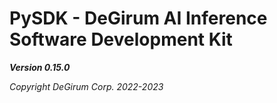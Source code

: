 # PySDK - DeGirum AI Inference Software Development Kit

***Version 0.15.0***

*Copyright DeGirum Corp. 2022-2023*
